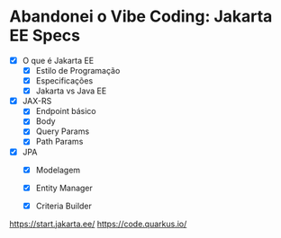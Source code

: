 # Abandonei o Vibe Coding: Jakarta EE Specs

- [X] O que é Jakarta EE
    - [X] Estilo de Programação
    - [X] Especificações
    - [X] Jakarta vs Java EE
- [X] JAX-RS
    - [X] Endpoint básico
    - [X] Body
    - [X] Query Params
    - [X] Path Params
- [X] JPA
    - [X] Modelagem
    - [X] Entity Manager
    - [X] Criteria Builder


https://start.jakarta.ee/
https://code.quarkus.io/